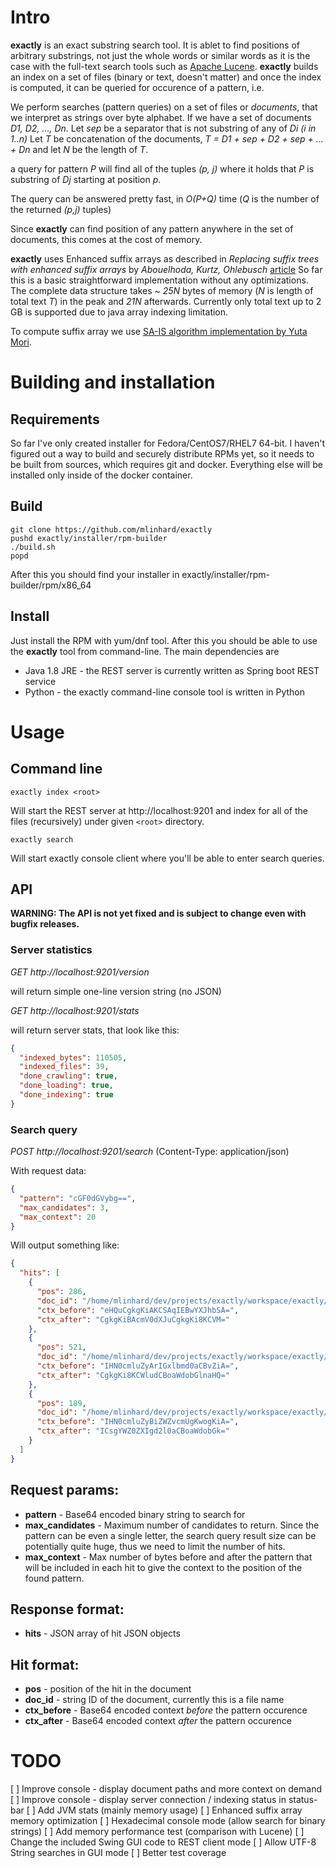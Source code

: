 # Intro

**exactly** is an exact substring search tool. It is ablet to find positions of arbitrary substrings, not just the whole words or similar words
as it is the case with the full-text search tools such as [Apache Lucene](http://lucene.apache.org/). **exactly** builds an index on
a set of files (binary or text, doesn't matter) and once the index is computed, it can be queried for occurence of a pattern, i.e.

We perform searches (pattern queries) on a set of files or *documents*, that we interpret as strings over byte alphabet.
If we have a set of documents *D1, D2, ..., Dn*. Let *sep* be a separator that is not substring of any of *Di (i in 1..n)*
Let *T* be concatenation of the documents, *T = D1 + sep + D2 + sep + ... + Dn* and let *N* be the length of *T*.

a query for pattern *P* will find all of the tuples *(p, j)* where it holds that *P* is substring of *Dj* starting at position *p*.

The query can be answered pretty fast, in *O(P+Q)* time (*Q* is the number of the returned *(p,j)* tuples)

Since **exactly** can find position of any pattern anywhere in the set of documents, this comes at the cost of memory.

**exactly** uses Enhanced suffix arrays as described in *Replacing suffix trees with enhanced suffix arrays* by *Abouelhoda, Kurtz, Ohlebusch* [article](https://www.sciencedirect.com/science/article/pii/S1570866703000650)
So far this is a basic straightforward implementation without any optimizations. The complete data structure takes *~ 25N* bytes of memory (*N* is length of total text *T*)
in the peak and *21N* afterwards. Currently only total text up to 2 GB is supported due to java array indexing limitation.

To compute suffix array we use [SA-IS algorithm implementation by Yuta Mori](https://sites.google.com/site/yuta256/sais).

# Building and installation
## Requirements

So far I've only created installer for Fedora/CentOS7/RHEL7 64-bit. I haven't figured out a way to build and securely distribute RPMs yet, 
so it needs to be built from sources, which requires git and docker. Everything else will be installed only inside of the docker container.

## Build

```
git clone https://github.com/mlinhard/exactly
pushd exactly/installer/rpm-builder
./build.sh
popd
```

After this you should find your installer in exactly/installer/rpm-builder/rpm/x86_64

## Install

Just install the RPM with yum/dnf tool. After this you should be able to use the **exactly** tool from command-line. The main dependencies are

- Java 1.8 JRE - the REST server is currently written as Spring boot REST service
- Python - the exactly command-line console tool is written in Python

# Usage

## Command line

`exactly index <root>`

Will start the REST server at http://localhost:9201 and index for all of the files (recursively) under given `<root>` directory.

`exactly search`

Will start exactly console client where you'll be able to enter search queries.


## API

**WARNING: The API is not yet fixed and is subject to change even with bugfix releases.**

### Server statistics
*GET http://localhost:9201/version*

will return simple one-line version string (no JSON)

*GET http://localhost:9201/stats*

will return server stats, that look like this:

```json
{
  "indexed_bytes": 110505,
  "indexed_files": 39,
  "done_crawling": true,
  "done_loading": true,
  "done_indexing": true
}
```

### Search query

*POST http://localhost:9201/search*  (Content-Type: application/json)

With request data:
```json
{
  "pattern": "cGF0dGVybg==",
  "max_candidates": 3,
  "max_context": 20
}
```

Will output something like:
```json
{
  "hits": [
    {
      "pos": 286,
      "doc_id": "/home/mlinhard/dev/projects/exactly/workspace/exactly/server/src/main/java/sk/linhard/search/Search.java",
      "ctx_before": "eHQuCgkgKiAKCSAqIEBwYXJhbSA=",
      "ctx_after": "CgkgKiBAcmV0dXJuCgkgKi8KCVM="
    },
    {
      "pos": 521,
      "doc_id": "/home/mlinhard/dev/projects/exactly/workspace/exactly/server/src/main/java/sk/linhard/search/HitContext.java",
      "ctx_before": "IHN0cmluZyArIGxlbmd0aCBvZiA=",
      "ctx_after": "CgkgKi8KCWludCBoaWdobGlnaHQ="
    },
    {
      "pos": 189,
      "doc_id": "/home/mlinhard/dev/projects/exactly/workspace/exactly/server/src/main/java/sk/linhard/search/HitContext.java",
      "ctx_before": "IHN0cmluZyBiZWZvcmUgKwogKiA=",
      "ctx_after": "ICsgYWZ0ZXIgd2l0aCBoaWdobGk="
    }
  ]
}
```

Request params:
---------------

- **pattern** - Base64 encoded binary string to search for
- **max_candidates** - Maximum number of candidates to return. Since the pattern can be even a single letter, the search query result size can be potentially quite huge, thus we need to limit the number of hits.
- **max_context** - Max number of bytes before and after the pattern that will be included in each hit to give the context to the position of the found pattern.

Response format:
----------------

- **hits** - JSON array of hit JSON objects

Hit format:
-----------

- **pos** - position of the hit in the document
- **doc_id** - string ID of the document, currently this is a file name
- **ctx_before** - Base64 encoded context *before* the pattern occurence
- **ctx_after** - Base64 encoded context *after* the pattern occurence


# TODO

[ ] Improve console - display document paths and more context on demand
[ ] Improve console - display server connection / indexing status in status-bar
[ ] Add JVM stats (mainly memory usage)
[ ] Enhanced suffix array memory optimization
[ ] Hexadecimal console mode (allow search for binary strings)
[ ] Add memory performance test (comparison with Lucene)
[ ] Change the included Swing GUI code to REST client mode
[ ] Allow UTF-8 String searches in GUI mode
[ ] Better test coverage

